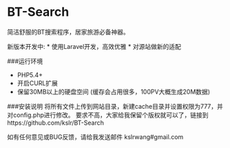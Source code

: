 BT-Search
=========
简洁舒服的BT搜索程序，居家旅游必备神器。


新版本开发中:
	* 使用Laravel开发，高效优雅
	* 对源站做新的适配

###运行环境
* PHP5.4+
* 开启CURL扩展
* 保留30MB以上的硬盘空间
(缓存会占用很多，100PV大概生成20M数据)

###安装说明
将所有文件上传到网站目录，新建cache目录并设置权限为777，并对config.php进行修改。
要求不高，大家给我保留个版权就可以了，链接到https://github.com/kslr/BT-Search

如有任何意见或BUG反馈，请给我发送邮件 kslrwang#gmail.com
